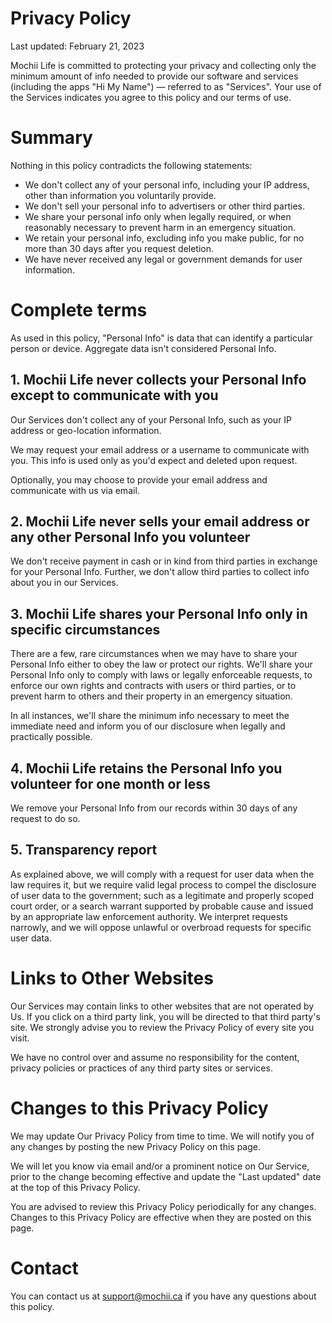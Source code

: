 Privacy Policy
==============
Last updated: February 21, 2023

Mochii Life is committed to protecting your privacy and collecting only the minimum amount of info needed to provide our software and services (including the apps "Hi My Name") — referred to as "Services". Your use of the Services indicates you agree to this policy and our terms of use.

# Summary

Nothing in this policy contradicts the following statements:

- We don't collect any of your personal info, including your IP address, other than information you voluntarily provide.
- We don't sell your personal info to advertisers or other third parties.
- We share your personal info only when legally required, or when reasonably necessary to prevent harm in an emergency situation.
- We retain your personal info, excluding info you make public, for no more than 30 days after you request deletion.
- We have never received any legal or government demands for user information.

# Complete terms

As used in this policy, "Personal Info" is data that can identify a particular person or device. Aggregate data isn't considered Personal Info.

## 1. Mochii Life never collects your Personal Info except to communicate with you

Our Services don't collect any of your Personal Info, such as your IP address or geo-location information.

We may request your email address or a username to communicate with you. This info is used only as you'd expect and deleted upon request.

Optionally, you may choose to provide your email address and communicate with us via email.

## 2. Mochii Life never sells your email address or any other Personal Info you volunteer

We don't receive payment in cash or in kind from third parties in exchange for your Personal Info. Further, we don't allow third parties to collect info about you in our Services.

## 3. Mochii Life shares your Personal Info only in specific circumstances

There are a few, rare circumstances when we may have to share your Personal Info either to obey the law or protect our rights. We'll share your Personal Info only to comply with laws or legally enforceable requests, to enforce our own rights and contracts with users or third parties, or to prevent harm to others and their property in an emergency situation.

In all instances, we'll share the minimum info necessary to meet the immediate need and inform you of our disclosure when legally and practically possible.

## 4. Mochii Life retains the Personal Info you volunteer for one month or less

We remove your Personal Info from our records within 30 days of any request to do so.

## 5. Transparency report

As explained above, we will comply with a request for user data when the law requires it, but we require valid legal process to compel the disclosure of user data to the government; such as a legitimate and properly scoped court order, or a search warrant supported by probable cause and issued by an appropriate law enforcement authority. We interpret requests narrowly, and we will oppose unlawful or overbroad requests for specific user data.

# Links to Other Websites

Our Services may contain links to other websites that are not operated by Us. If you click on a third party link, you will be directed to that third party's site. We strongly advise you to review the Privacy Policy of every site you visit.

We have no control over and assume no responsibility for the content, privacy policies or practices of any third party sites or services.

# Changes to this Privacy Policy

We may update Our Privacy Policy from time to time. We will notify you of any changes by posting the new Privacy Policy on this page.

We will let you know via email and/or a prominent notice on Our Service, prior to the change becoming effective and update the "Last updated" date at the top of this Privacy Policy.

You are advised to review this Privacy Policy periodically for any changes. Changes to this Privacy Policy are effective when they are posted on this page.

# Contact

You can contact us at support@mochii.ca if you have any questions about this policy.
